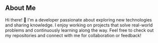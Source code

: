 
## About Me

Hi there! 👋 I'm a developer passionate about exploring new technologies and sharing knowledge. I enjoy working on projects that solve real-world problems and continuously learning along the way. Feel free to check out my repositories and connect with me for collaboration or feedback!

